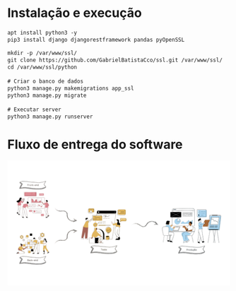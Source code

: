 # Instalação e execução

```
apt install python3 -y
pip3 install django djangorestframework pandas pyOpenSSL
```

```
mkdir -p /var/www/ssl/
git clone https://github.com/GabrielBatistaCco/ssl.git /var/www/ssl/
cd /var/www/ssl/python

# Criar o banco de dados
python3 manage.py makemigrations app_ssl
python3 manage.py migrate

# Executar server
python3 manage.py runserver
```

# Fluxo de entrega do software

<img src="./Fluxo-entrega-sf.png">
